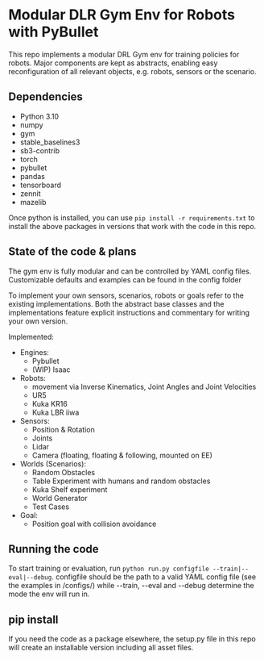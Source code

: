 # Modular DLR Gym Env for Robots with PyBullet

This repo implements a modular DRL Gym env for training policies for robots. Major components are kept as abstracts, enabling easy reconfiguration of all relevant objects, e.g. robots, sensors or the scenario.

## Dependencies

- Python 3.10
- numpy
- gym
- stable_baselines3
- sb3-contrib
- torch
- pybullet
- pandas
- tensorboard
- zennit
- mazelib

Once python is installed, you can use ```pip install -r requirements.txt``` to install the above packages in versions that work with the code in this repo.

## State of the code & plans

The gym env is fully modular and can be controlled by YAML config files. Customizable defaults and examples can be found in the config folder

To implement your own sensors, scenarios, robots or goals refer to the existing implementations. Both the abstract base classes and the implementations feature explicit instructions and commentary for writing your own version.

Implemented:
- Engines:
    - Pybullet
    - (WIP) Isaac
- Robots:
    - movement via Inverse Kinematics, Joint Angles and Joint Velocities
    - UR5
    - Kuka KR16
    - Kuka LBR iiwa
- Sensors:
    - Position & Rotation
    - Joints
    - Lidar
    - Camera (floating, floating & following, mounted on EE)
- Worlds (Scenarios):
    - Random Obstacles
    - Table Experiment with humans and random obstacles
    - Kuka Shelf experiment
    - World Generator
    - Test Cases
- Goal:
    - Position goal with collision avoidance

## Running the code

To start training or evaluation, run ```python run.py configfile --train|--eval|--debug```. configfile should be the path to a valid YAML config file (see the examples in /configs/) while --train, --eval and --debug determine the mode the env will run in.

## pip install

If you need the code as a package elsewhere, the setup.py file in this repo will create an installable version including all asset files.